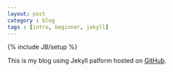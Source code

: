 ```yaml
---
layout: post
category : blog
tags : [intro, beginner, jekyll]
---
```

{% include JB/setup %}

This is my blog using Jekyll palform hosted on [GitHub](https://github.com/).
